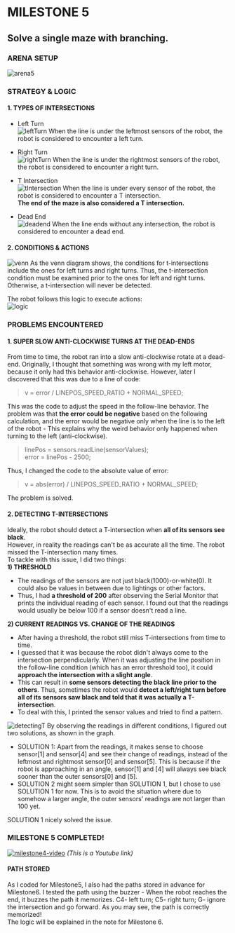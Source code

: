 
# MILESTONE 5
## Solve a single maze with branching.

### ARENA SETUP
![arena5](arena5.jpg)



### STRATEGY & LOGIC
#### 1. TYPES OF INTERSECTIONS
- Left Turn  
![leftTurn](leftTurn.jpeg)
When the line is under the leftmost sensors of the robot, the robot is considered to encounter a left turn.  

- Right Turn  
![rightTurn](rightTurn.jpeg)
When the line is under the rightmost sensors of the robot, the robot is considered to encounter a right turn.  

- T Intersection  
![tIntersection](tIntersection.jpeg)
When the line is under every sensor of the robot, the robot is considered to encounter a T intersection.  
**The end of the maze is also considered a T intersection.**

- Dead End  
![deadend](deadend.jpeg)
When the line ends without any intersection, the robot is considered to encounter a dead end.

#### 2. CONDITIONS & ACTIONS 
![venn](venn.jpeg)
As the venn diagram shows, the conditions for t-intersections include the ones for left turns and right turns. Thus, the t-intersection condition must be examined prior to the ones for left and right turns. Otherwise, a t-intersection will never be detected.   
  
The robot follows this logic to execute actions:  
![logic](Logic.jpg)


### PROBLEMS ENCOUNTERED

#### 1. SUPER SLOW ANTI-CLOCKWISE TURNS AT THE DEAD-ENDS
From time to time, the robot ran into a slow anti-clockwise rotate at a dead-end. Originally, I thought that something was wrong with my left motor, because it only had this behavior anti-clockwise. However, later I discovered that this was due to a line of code: 
> v = error / LINEPOS_SPEED_RATIO + NORMAL_SPEED;  

This was the code to adjust the speed in the follow-line behavior. The problem was that **the error could be negative** based on the following calculation, and the error would be negative only when the line is to the left of the robot - This explains why the weird behavior only happened when turning to the left (anti-clockwise).    

> linePos = sensors.readLine(sensorValues);  
> error = linePos - 2500;   

Thus, I changed the code to the absolute value of error:    

> v = abs(error) / LINEPOS_SPEED_RATIO + NORMAL_SPEED;   

The problem is solved.


#### 2. DETECTING T-INTERSECTIONS
Ideally, the robot should detect a T-intersection when **all of its sensors see black**.  
However, in reality the readings can't be as accurate all the time. The robot missed the T-intersection many times.  
To tackle with this issue, I did two things:  
**1) THRESHOLD**
- The readings of the sensors are not just black(1000)-or-white(0). It could also be values in between due to lightings or other factors.
- Thus, I had **a threshold of 200** after observing the Serial Monitor that prints the individual reading of each sensor. I found out that the readings would usually be below 100 if a sensor doesn't read a line.

**2) CURRENT READINGS VS. CHANGE OF THE READINGS**
- After having a threshold, the robot still miss T-intersections from time to time.
- I guessed that it was because the robot didn't always come to the intersection perpendicularly. When it was adjusting the line position in the follow-line condition (which has an error threshold too), it could **approach the intersection with a slight angle**. 
- This can result in **some sensors detecting the black line prior to the others**. Thus, sometimes the robot would **detect a left/right turn before all of its sensors saw black and told that it was actually a T-intersection**.
- To deal with this, I printed the sensor values and tried to find a pattern.  

![detectingT](detectingT.jpeg)
By observing the readings in different conditions, I figured out two solutions, as shown in the graph.
- SOLUTION 1: Apart from the readings, it makes sense to choose sensor[1] and sensor[4] and see their change of readings, instead of the leftmost and rightmost sensor[0] and sensor[5]. This is because if the robot is approaching in an angle, sensor[1] and [4] will always see black sooner than the outer sensors[0] and [5]. 
- SOLUTION 2 might seem simpler than SOLUTION 1, but I chose to use SOLUTION 1 for now. This is to avoid the situation where due to somehow a larger angle, the outer sensors' readings are not larger than 100 yet. 
  
SOLUTION 1 nicely solved the issue.

  
### MILESTONE 5 COMPLETED!   
[![milestone4-video](http://img.youtube.com/vi/qSIA5p916dI/0.jpg)](https://www.youtube.com/watch?v=qSIA5p916dI)
*(This is a Youtube link)*  

#### PATH STORED
As I coded for Milestone5, I also had the paths stored in advance for Milestone6. I tested the path using the buzzer - When the robot reaches the end, it buzzes the path it memorizes. C4- left turn; C5- right turn; G- ignore the intersection and go forward. As you may see, the path is correctly memorized!   
The logic will be explained in the note for Milestone 6.
